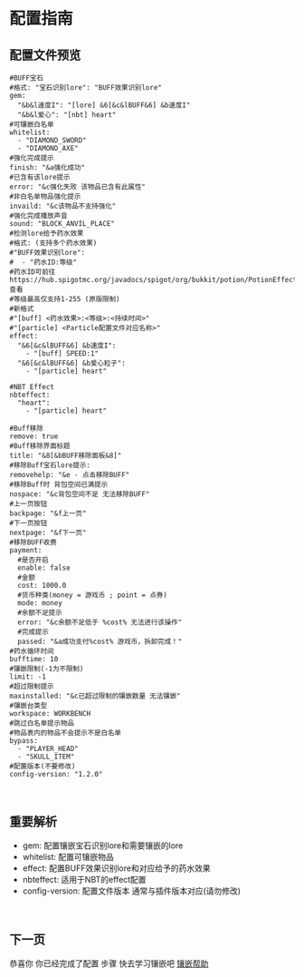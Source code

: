 # 配置指南

## 配置文件预览
```
#BUFF宝石
#格式: "宝石识别lore": "BUFF效果识别lore"
gem:
  "&b&l速度I": "[lore] &6[&c&lBUFF&6] &b速度I"
  "&b&l爱心": "[nbt] heart"
#可镶嵌白名单
whitelist:
  - "DIAMOND_SWORD"
  - "DIAMOND_AXE"
#强化完成提示
finish: "&a强化成功"
#已含有该lore提示
error: "&c强化失败 该物品已含有此属性"
#非白名单物品强化提示
invaild: "&c该物品不支持强化"
#强化完成播放声音
sound: "BLOCK_ANVIL_PLACE"
#检测lore给予药水效果
#格式: (支持多个药水效果)
#"BUFF效果识别lore":
#  - "药水ID:等级"
#药水ID可前往 https://hub.spigotmc.org/javadocs/spigot/org/bukkit/potion/PotionEffectType.html 查看
#等级最高仅支持1-255 (原版限制)
#新格式
#"[buff] <药水效果>:<等级>:<持续时间>"
#"[particle] <Particle配置文件对应名称>"
effect:
  "&6[&c&lBUFF&6] &b速度I":
    - "[buff] SPEED:1"
  "&6[&c&lBUFF&6] &b爱心粒子":
    - "[particle] heart"

#NBT Effect
nbteffect:
  "heart":
    - "[particle] heart"

#Buff移除
remove: true
#Buff移除界面标题
title: "&8[&bBUFF移除面板&8]"
#移除Buff宝石lore提示:
removehelp: "&e - 点击移除BUFF"
#移除Buff时 背包空间已满提示
nospace: "&c背包空间不足 无法移除BUFF"
#上一页按钮
backpage: "&f上一页"
#下一页按钮
nextpage: "&f下一页"
#移除BUFF收费
payment:
  #是否开启
  enable: false
  #金额
  cost: 1000.0
  #货币种类(money = 游戏币 ; point = 点券)
  mode: money
  #余额不足提示
  error: "&c余额不足低于 %cost% 无法进行该操作"
  #完成提示
  passed: "&a成功支付%cost% 游戏币，拆卸完成！"
#药水循环时间
bufftime: 10
#镶嵌限制(-1为不限制)
limit: -1
#超过限制提示
maxinstalled: "&c已超过限制的镶嵌数量 无法镶嵌"
#镶嵌台类型
workspace: WORKBENCH
#跳过白名单提示物品
#物品表内的物品不会提示不是白名单
bypass:
  - "PLAYER_HEAD"
  - "SKULL_ITEM"
#配置版本(不要修改)
config-version: "1.2.0"
```

<br />

## 重要解析

- gem: 配置镶嵌宝石识别lore和需要镶嵌的lore
- whitelist: 配置可镶嵌物品
- effect: 配置BUFF效果识别lore和对应给予的药水效果
- nbteffect: 适用于NBT的effect配置
- config-version: 配置文件版本 通常与插件版本对应(请勿修改)

<br />

## 下一页

恭喜你 你已经完成了配置 步骤 快去学习镶嵌吧
[镶嵌帮助](GEM.md)

<br />

